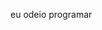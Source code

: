 eu odeio programar


<!---
dodorathefoda2710/dodorathefoda2710 is a ✨ special ✨ repository because its `README.md` (this file) appears on your GitHub profile.
You can click the Preview link to take a look at your changes.
--->
